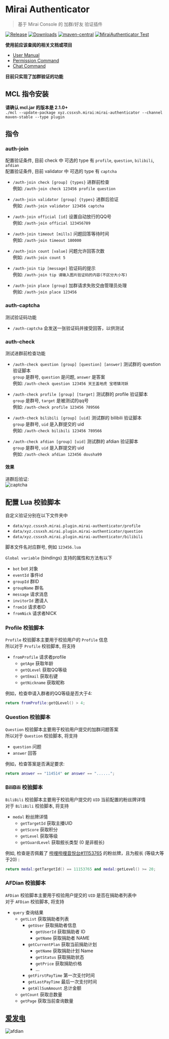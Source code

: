 # Mirai Authenticator

> 基于 Mirai Console 的 加群/好友 验证插件 

[![Release](https://img.shields.io/github/v/release/cssxsh/mirai-authenticator)](https://github.com/cssxsh/mirai-authenticator/releases)
[![Downloads](https://img.shields.io/github/downloads/cssxsh/mirai-authenticator/total)](https://repo1.maven.org/maven2/xyz/cssxsh/mirai/mirai-authenticator/)
[![maven-central](https://img.shields.io/maven-central/v/xyz.cssxsh.mirai/mirai-authenticator)](https://search.maven.org/artifact/xyz.cssxsh.mirai/mirai-authenticator)
[![MiraiAuthenticator Test](https://github.com/cssxsh/mirai-authenticator/actions/workflows/test.yml/badge.svg)](https://github.com/cssxsh/mirai-authenticator/actions/workflows/test.yml)

**使用前应该查阅的相关文档或项目**

*   [User Manual](https://github.com/mamoe/mirai/blob/dev/docs/UserManual.md)
*   [Permission Command](https://github.com/mamoe/mirai/blob/dev/mirai-console/docs/BuiltInCommands.md#permissioncommand)
*   [Chat Command](https://github.com/project-mirai/chat-command)

**目前只实现了加群验证的功能**

## MCL 指令安装

**请确认 mcl.jar 的版本是 2.1.0+**  
`./mcl --update-package xyz.cssxsh.mirai:mirai-authenticator --channel maven-stable --type plugin`

## 指令

### auth-join

配置验证条件, 目前 check 中 可选的 type 有 `profile`, `question`, `bilibili`, `afdian`  
配置验证条件, 目前 validator 中 可选的 type 有 `captcha`

*   `/auth-join check [group] {types}` 进群前检查  
    例如: `/auth-join check 123456 profile question`

*   `/auth-join validator [group] {types}` 进群后验证  
    例如: `/auth-join validator 123456 captcha`

*   `/auth-join official [id]` 设置自动放行的QQ号  
    例如: `/auth-join official 123456789`

*   `/auth-join timeout [mills]` 问题回答等待时间  
    例如: `/auth-join timeout 180000`

*   `/auth-join count [value]` 问题允许回答次数  
    例如: `/auth-join count 5`

*   `/auth-join tip [message]` 验证码的提示  
    例如: `/auth-join tip 请输入图片验证码的内容(不区分大小写)`

*   `/auth-join place [group]` 加群请求失败交由管理员处理  
    例如: `/auth-join place 123456`

### auth-captcha

测试验证码功能

*   `/auth-captcha` 会发送一张验证码并接受回答，以供测试  

### auth-check

测试进群前检查功能

*   `/auth-check question [group] [question] [answer]` 测试群的 question 验证脚本  
    `group` 是群号, `question` 是问题, `answer` 是答案  
    例如: `/auth-check question 123456 天王盖地虎 宝塔镇河妖`  

*   `/auth-check profile [group] [target]` 测试群的 profile 验证脚本  
    `group` 是群号, `target` 是被测试的qq号  
    例如: `/auth-check profile 123456 789566`

*   `/auth-check bilibili [group] [uid]` 测试群的 bilibili 验证脚本  
    `group` 是群号, `uid` 是入群提交的 uid  
    例如: `/auth-check bilibili 123456 789566`

*   `/auth-check afdian [group] [uid]` 测试群的 afdian 验证脚本  
    `group` 是群号, `uid` 是入群提交的 uid  
    例如: `/auth-check afdian 123456 dousha99`

#### 效果

进群后验证:  
![captcha](example/captcha/screenshot.jpg)

## 配置 Lua 校验脚本

自定义验证分别在以下文件夹中
*   `data/xyz.cssxsh.mirai.plugin.mirai-authenticator/profile`  
*   `data/xyz.cssxsh.mirai.plugin.mirai-authenticator/question`
*   `data/xyz.cssxsh.mirai.plugin.mirai-authenticator/bilibili`

脚本文件名对应群号, 例如 `123456.lua`

`Global variable` (bindings) 支持的属性和方法有以下

*   `bot` bot 对象
*   `eventId` 事件id
*   `groupId` 群ID
*   `groupName` 群名
*   `message` 请求消息
*   `invitorId` 邀请人
*   `fromId` 请求者ID
*   `fromNick` 请求者NICK

### Profile 校验脚本

`Profile` 校验脚本主要用于校验用户的 `Profile` 信息  
所以对于 `Profile` 校验脚本, 将支持

*   `fromProfile` 请求者profile
    *   `getAge` 获取年龄
    *   `getQLevel` 获取QQ等级
    *   `getEmail` 获取右键
    *   `getNickname` 获取昵称

例如，检查申请入群者的QQ等级是否大于4:  
```lua
return fromProfile:getQLevel() > 4;
```

### Question 校验脚本

`Question` 校验脚本主要用于校验用户提交的加群问题答案  
所以对于 `Question` 校验脚本, 将支持

*   `question` 问题
*   `answer` 回答

例如，检查答案是否满足要求:
```lua
return answer == "114514" or answer == "......";
```

### BiliBili 校验脚本

`BiliBili` 校验脚本主要用于校验用户提交的 `UID` 当前配置的粉丝牌详情  
对于 `BiliBili` 校验脚本, 将支持

*   `medal` 粉丝牌详情
    *   `getTargetId` 获取主播UID
    *   `getScore` 获取积分
    *   `getLevel` 获取等级
    *   `getGuardLevel` 获取舰长类型 (0 是非舰长)

例如, 检查是否佩戴了 [哔哩哔哩音悦台#11153765](https://space.bilibili.com/11153765) 的粉丝牌，且为舰长 (等级大等于20) :
```lua
return medal:getTargetId() == 11153765 and medal:getLevel() >= 20;
```

### AFDian 校验脚本

`AFDian` 校验脚本主要用于校验用户提交的 `UID` 是否在捐助者列表中  
对于 `AFDian` 校验脚本, 将支持

*   `query` 查询结果
    *   `getList` 获取捐助者列表
        *   `getUser` 获取捐助者信息
            *   `getUserId` 获取捐助者 ID
            *   `getName` 获取捐助者 NAME
        *   `getCurrentPlan` 获取当前捐助计划
            *   `getName` 获取捐助计划 Name
            *   `getStatus` 获取捐助状态
            *   `getPrice` 获取捐助价格
            *   ...
        *   `getFirstPayTime` 第一次支付时间
        *   `getLastPayTime` 最后一次支付时间
        *   `getAllSumAmount` 总计金额
    *   `getCount` 获取总数量
    *   `getPage` 获取当前查询数量

## [爱发电](https://afdian.net/@cssxsh)

![afdian](example/sponsor/afdian.jpg)
